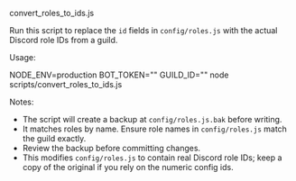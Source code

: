convert_roles_to_ids.js

Run this script to replace the `id` fields in `config/roles.js` with the actual Discord role IDs from a guild.

Usage:

NODE_ENV=production BOT_TOKEN="<bot token>" GUILD_ID="<guild id>" node scripts/convert_roles_to_ids.js

Notes:
- The script will create a backup at `config/roles.js.bak` before writing.
- It matches roles by name. Ensure role names in `config/roles.js` match the guild exactly.
- Review the backup before committing changes.
- This modifies `config/roles.js` to contain real Discord role IDs; keep a copy of the original if you rely on the numeric config ids.
